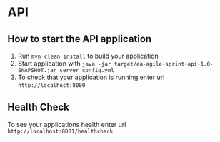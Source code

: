 # API

How to start the API application
---

1. Run `mvn clean install` to build your application
1. Start application with `java -jar target/ea-agile-sprint-api-1.0-SNAPSHOT.jar server config.yml`
1. To check that your application is running enter url `http://localhost:8080`

Health Check
---

To see your applications health enter url `http://localhost:8081/healthcheck`

